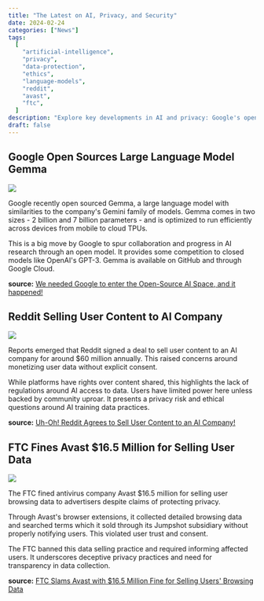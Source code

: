 ```yaml
---
title: "The Latest on AI, Privacy, and Security"
date: 2024-02-24
categories: ["News"]
tags:
  [
    "artificial-intelligence",
    "privacy",
    "data-protection",
    "ethics",
    "language-models",
    "reddit",
    "avast",
    "ftc",
  ]
description: "Explore key developments in AI and privacy: Google's open-source Gemma LLM launch, Reddit's controversial AI data deal, and FTC's $16.5M fine on Avast for privacy violations."
draft: false
---
```


## Google Open Sources Large Language Model Gemma

![](/images/blogs/4/1.jpg)

Google recently open sourced Gemma, a large language model with similarities to the company's Gemini family of models. Gemma comes in two sizes - 2 billion and 7 billion parameters - and is optimized to run efficiently across devices from mobile to cloud TPUs.

This is a big move by Google to spur collaboration and progress in AI research through an open model. It provides some competition to closed models like OpenAI's GPT-3. Gemma is available on GitHub and through Google Cloud.

**source:** [We needed Google to enter the Open-Source AI Space, and it happened!](https://news.itsfoss.com/google-gemma/)

## Reddit Selling User Content to AI Company

![](/images/blogs/4/2.jpg)

Reports emerged that Reddit signed a deal to sell user content to an AI company for around $60 million annually. This raised concerns around monetizing user data without explicit consent.

While platforms have rights over content shared, this highlights the lack of regulations around AI access to data. Users have limited power here unless backed by community uproar. It presents a privacy risk and ethical questions around AI training data practices.

**source:** [Uh-Oh! Reddit Agrees to Sell User Content to an AI Company!](https://news.itsfoss.com/reddit-selling-user-content/)

## FTC Fines Avast $16.5 Million for Selling User Data

![](/images/blogs/4/3.jpg)

The FTC fined antivirus company Avast $16.5 million for selling user browsing data to advertisers despite claims of protecting privacy.

Through Avast's browser extensions, it collected detailed browsing data and searched terms which it sold through its Jumpshot subsidiary without properly notifying users. This violated user trust and consent.

The FTC banned this data selling practice and required informing affected users. It underscores deceptive privacy practices and need for transparency in data collection.

**source:** [FTC Slams Avast with $16.5 Million Fine for Selling Users' Browsing Data](https://thehackernews.com/2024/02/ftc-slams-avast-with-165-million-fine.html)
